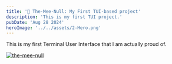 ```yaml
---
title: '🗿 The-Mee-Null: My First TUI-based project'
description: 'This is my first TUI project.'
pubDate: 'Aug 28 2024'
heroImage: '../../assets/2-Hero.png'
---
```


This is my first Terminal User Interface that I am actually proud of.

[![the-mee-null](/images/1-the_mee_null.png)](https://github.com/fatinul/the-mee-null)